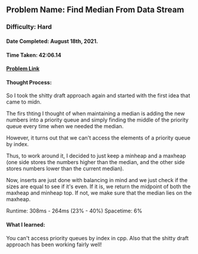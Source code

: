 ## Problem Name: Find Median From Data Stream
### Difficulty: Hard
#### Date Completed: August 18th, 2021.
#### Time Taken:  42:06.14
#### [Problem Link](https://leetcode.com/problems/find-median-from-data-stream/submissions/)

#### Thought Process:
So I took the shitty draft approach again and started with the first idea that came to midn.

The firs thting I thought of when maintaining a median is adding the new numbers into a priority queue and simply finding the middle of the priority queue every time when
we needed the median.

However, it turns out that we can't access the elements of a priority queue by index.

Thus, to work around it, I decided to just keep a minheap and a maxheap (one side stores the numbers higher than the median, and the other side stores numbers lower than the 
current median).

Now, inserts are just done with balancing in mind and we just check if the sizes are equal to see if it's even. If it is, we return the midpoint of both the maxheap and minheap top.
If not, we make sure that the median lies on the maxheap.

Runtime: 308ms - 264ms (23% - 40%)
Spacetime: 6%
#### What I learned: 
You can't access priority queues by index in cpp.
Also that the shitty draft approach has been working fairly well!
